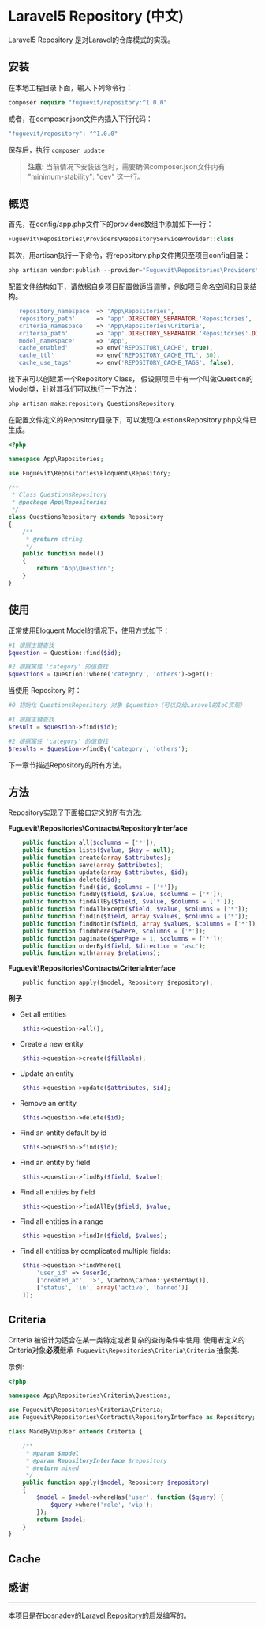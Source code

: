 # Laravel5 Repository (中文)

Laravel5 Repository 是对Laravel的仓库模式的实现。

## 安装

在本地工程目录下面，输入下列命令行：

```php
composer require "fuguevit/repository:^1.0.0"
```

或者，在composer.json文件内插入下行代码：

```php
"fuguevit/repository": "^1.0.0"
```

保存后，执行 `composer update`

> **注意:** 当前情况下安装该包时，需要确保composer.json文件内有 "minimum-stability": "dev" 这一行。

## 概览

首先，在config/app.php文件下的providers数组中添加如下一行：

```php
Fuguevit\Repositories\Providers\RepositoryServiceProvider::class
```

其次，用artisan执行一下命令，将repository.php文件拷贝至项目config目录：

```php
php artisan vendor:publish --provider="Fuguevit\Repositories\Providers\RepositoryServiceProvider" --tag=config
```

配置文件结构如下，请依据自身项目配置做适当调整，例如项目命名空间和目录结构。

```php
  'repository_namespace' => 'App\Repositories',
  'repository_path' 	 => 'app'.DIRECTORY_SEPARATOR.'Repositories',
  'criteria_namespace'   => 'App\Repositories\Criteria',
  'criteria_path'        => 'app'.DIRECTORY_SEPARATOR.'Repositories'.DIRECTORY_SEPARATOR.'Criteria',
  'model_namespace' 	 => 'App',
  'cache_enabled'   	 => env('REPOSITORY_CACHE', true),
  'cache_ttl'       	 => env('REPOSITORY_CACHE_TTL', 30),
  'cache_use_tags'       => env('REPOSITORY_CACHE_TAGS', false),
```

接下来可以创建第一个Repository Class， 假设原项目中有一个叫做Question的Model类，针对其我们可以执行一下方法：

```php
php artisan make:repository QuestionsRepository
```

在配置文件定义的Repository目录下，可以发现QuestionsRepository.php文件已生成。

```php
<?php

namespace App\Repositories;

use Fuguevit\Repositories\Eloquent\Repository;

/**
 * Class QuestionsRepository
 * @package App\Repositories
 */
class QuestionsRepository extends Repository
{
    /**
     * @return string
     */
    public function model()
    {
        return 'App\Question';
    }
}
```

## 使用

正常使用Eloquent Model的情况下，使用方式如下：

```php
#1 根据主键查找
$question = Question::find($id);

#2 根据属性 'category' 的值查找
$questions = Question::where('category', 'others')->get();
```

当使用 Repository 时：

```php
#0 初始化 QuestionsRepository 对象 $question（可以交给Laravel的IoC实现）

#1 根据主键查找
$result = $question->find($id);

#2 根据属性 'category' 的值查找
$results = $question->findBy('category', 'others');
```

下一章节描述Repository的所有方法。

## 方法

Repository实现了下面接口定义的所有方法:

**Fuguevit\Repositories\Contracts\RepositoryInterface**

```php
    public function all($columns = ['*']);
    public function lists($value, $key = null);
    public function create(array $attributes);
    public function save(array $attributes);
    public function update(array $attributes, $id);
    public function delete($id);
    public function find($id, $columns = ['*']);
    public function findBy($field, $value, $columns = ['*']);
    public function findAllBy($field, $value, $columns = ['*']);
    public function findAllExcept($field, $value, $columns = ['*']);
    public function findIn($field, array $values, $columns = ['*']);
    public function findNotIn($field, array $values, $columns = ['*']);
    public function findWhere($where, $columns = ['*']);
    public function paginate($perPage = 1, $columns = ['*']);
    public function orderBy($field, $direction = 'asc');
    public function with(array $relations);
```

**Fuguevit\Repositories\Contracts\CriteriaInterface**

```
    public function apply($model, Repository $repository);
```

**例子**

- Get all entities

```php
    $this->question->all();
```

- Create a new entity

```php
    $this->question->create($fillable);
```

- Update an entity

```php
    $this->question->update($attributes, $id);
```

- Remove an entity

```php
    $this->question->delete($id);
```

- Find an entity default by id

```php
    $this->question->find($id);
```

- Find an entity by field

```php
    $this->question->findBy($field, $value);
```

- Find all entities by field

```php
    $this->question->findAllBy($field, $value;
```

- Find all entities in a range

```php
    $this->question->findIn($field, $values);
```

- Find all entities by complicated multiple fields:

```php
    $this->question->findWhere([
        'user_id' => $userId,
        ['created_at', '>', \Carbon\Carbon::yesterday()],
        ['status', 'in', array('active', 'banned')]
    ]);
```

## Criteria

Criteria 被设计为适合在某一类特定或者复杂的查询条件中使用. 使用者定义的Criteria对象**必须**继承` Fuguevit\Repositories\Criteria\Criteria` 抽象类.

示例:

```php
<?php 

namespace App\Repositories\Criteria\Questions;

use Fuguevit\Repositories\Criteria\Criteria;
use Fuguevit\Repositories\Contracts\RepositoryInterface as Repository;

class MadeByVipUser extends Criteria {

    /**
     * @param $model
     * @param RepositoryInterface $repository
     * @return mixed
     */
    public function apply($model, Repository $repository)
    {
        $model = $model->whereHas('user', function ($query) {
            $query->where('role', 'vip');
        });
        return $model;
    }
}
```

## Cache

## 感谢
----
本项目是在bosnadev的[Laravel Repository](https://github.com/bosnadev/repository)的启发编写的。